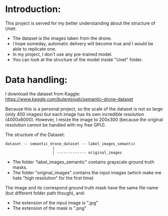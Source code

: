 # Introduction:

This project is served for my better understanding about the structure of Unet:

<ul>
  <li>The dataset is the images taken from the drone.</li>
  <li>I hope someday, automatic delivery will become true and I would be able to replicate one.</li>
  <li>In my project, I don't use any pre-trained model.</li>
  <li>You can look at the structure of the model inside "Unet" folder.</li>
</ul>

# Data handling:

I download the dataset from Kaggle: https://www.kaggle.com/bulentsiyah/semantic-drone-dataset

Because this is a personal project, so the scale of the dataset is not so large (only 400 images) but each image has its own incredible resolution (4000x6000). However, I resize the image to 200x300 (because the original resolution cannot be handled with my free GPU).

The structure of the Dataset:

```
dataset -- semantic_drone_dataset -- label_images_semantic
                     |
                     | ------------- original_images
```

<ul>
  <li>The folder "label_images_semantic" contains grayscale ground truth masks.</li>
  <li>The folder "original_images" contains the input images (which make me hate "high resolution" for the first time)</li>
</ul>

The image and its correspond ground truth mask have the same file name (but different folder path though), and:

- The extension of the input image is ".jpg"
- The extension of the mask is ".png"

